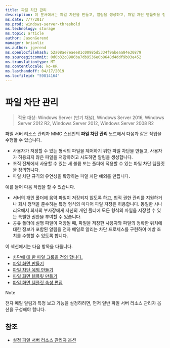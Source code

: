 ```yaml
---
title: 파일 차단 관리
description: 이 문서에서는 파일 차단을 만들고, 알림을 생성하고, 파일 차단 템플릿을 정의하고, 파일 차단 예외를 만드는 방법을 설명합니다.
ms.date: 7/7/2017
ms.prod: windows-server-threshold
ms.technology: storage
ms.topic: article
author: JasonGerend
manager: brianlic
ms.author: jgerend
ms.openlocfilehash: 52a08ae7eaee81c00985d5334f9abeaa84e30879
ms.sourcegitcommit: 0d0b32c8986ba7db9536e0b8648d4ddf9b03e452
ms.translationtype: MT
ms.contentlocale: ko-KR
ms.lasthandoff: 04/17/2019
ms.locfileid: "59814164"
---
```

# <a name="file-screening-management"></a>파일 차단 관리

> 적용 대상: Windows Server (반기 채널), Windows Server 2016, Windows Server 2012 R2, Windows Server 2012, Windows Server 2008 R2

파일 서버 리소스 관리자 MMC 스냅인의 **파일 차단 관리** 노드에서 다음과 같은 작업을 수행할 수 있습니다.

-   사용자가 저장할 수 있는 형식의 파일을 제어하기 위한 파일 차단을 만들고, 사용자가 허용되지 않은 파일을 저장하려고 시도하면 알림을 생성합니다.
-   조직 전체에서 사용할 수 있는 새 볼륨 또는 폴더에 적용할 수 있는 파일 차단 템플릿을 정의합니다.
-   파일 차단 규칙의 유연성을 확장하는 파일 차단 예외를 만듭니다.

예를 들어 다음 작업을 할 수 있습니다.

-   서버의 개인 폴더에 음악 파일이 저장되지 않도록 하고, 법적 권한 관리를 지원하거나 회사 정책을 준수하는 특정 형식의 미디어 파일 저장은 허용합니다. 동일한 시나리오에서 회사의 부사장에게 자신의 개인 폴더에 모든 형식의 파일을 저장할 수 있는 특별한 권한을 부여할 수 있습니다.
-   공유 폴더에 실행 파일이 저장될 때, 파일을 저장한 사용자와 파일의 정확한 위치에 대한 정보가 포함된 알림을 전자 메일로 알리는 차단 프로세스를 구현하여 예방 조치를 수행할 수 있도록 합니다.

이 섹션에서는 다음 항목을 다룹니다.

-   [차단에 대 한 파일 그룹을 정의 합니다.](define-file-groups-for-screening.md)
-   [파일 화면 만들기](create-file-screen.md)
-   [파일 차단 예외 만들기](create-file-screen-exception.md)
-   [파일 화면 템플릿 만들기](create-file-screen-template.md)
-   [파일 화면 템플릿 속성 편집](edit-file-screen-template-properties.md)

> [!Note]
> 전자 메일 알림과 특정 보고 기능을 설정하려면, 먼저 일반 파일 서버 리소스 관리자 옵션을 구성해야 합니다.

## <a name="see-also"></a>참조

-   [설정 파일 서버 리소스 관리자 옵션](setting-file-server-resource-manager-options.md)



